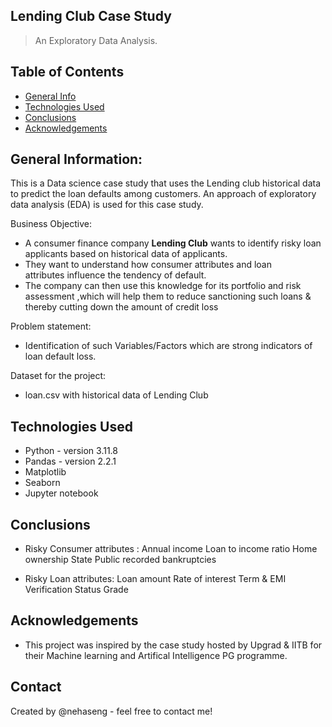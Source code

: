 ## Lending Club Case Study 
> An Exploratory Data Analysis.


## Table of Contents
* [General Info](#general-information)
* [Technologies Used](#technologies-used)
* [Conclusions](#conclusions)
* [Acknowledgements](#acknowledgements)


## General Information:
This is a  Data science case study that uses the Lending club historical data to predict the loan defaults among customers.
An approach of exploratory data analysis (EDA) is used for this case study.

Business Objective:
   - A consumer finance company **Lending Club** wants to identify risky loan applicants based on historical data of applicants.
   - They want to understand how consumer attributes and loan attributes influence the tendency of default.
   - The company can then use this knowledge for its portfolio and risk assessment ,which will help them to reduce sanctioning such
     loans & thereby cutting down the amount of credit loss

Problem statement:
   - Identification of such Variables/Factors which are strong indicators of loan default loss.

Dataset for the project:
  - loan.csv with historical data of Lending Club 

## Technologies Used
- Python - version 3.11.8
- Pandas - version 2.2.1
- Matplotlib 
- Seaborn
- Jupyter notebook


## Conclusions
- Risky Consumer attributes :
  Annual income
  Loan to income ratio 
  Home ownership
  State
  Public recorded bankruptcies 

- Risky Loan attributes:
  Loan amount 
  Rate of interest
  Term & EMI
  Verification Status 
  Grade


## Acknowledgements
- This project was inspired by the case study hosted by Upgrad & IITB for their Machine learning and Artifical Intelligence PG programme. 


## Contact
Created by @nehaseng - feel free to contact me!
